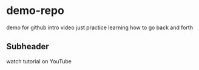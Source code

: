 # demo-repo
demo for github intro video
just practice
learning how to go back and forth
## Subheader

watch tutorial on YouTube